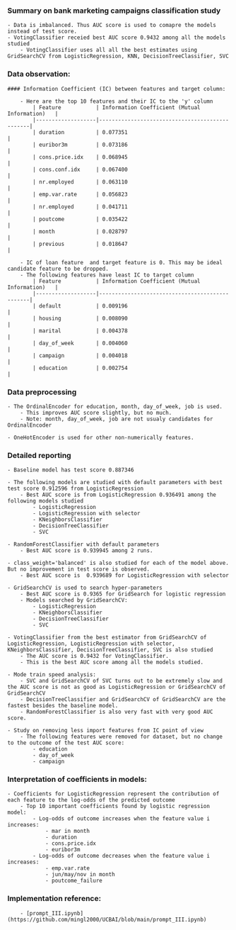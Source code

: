 ### Summary on bank marketing campaigns classification study

    - Data is imbalanced. Thus AUC score is used to comapre the models instead of test score.
    - VotingClassifier receied best AUC score 0.9432 among all the models studied 
        - VotingClassifier uses all all the best estimates using GridSearchCV from LogisticRegression, KNN, DecisionTreeClassifier, SVC

### Data observation:
    #### Information Coefficient (IC) between features and target column:
        
        - Here are the top 10 features and their IC to the 'y' column
            | Feature           | Information Coefficient (Mutual Information)   |
            |-------------------|------------------------------------------------|
            | duration          | 0.077351                                       |
            | euribor3m         | 0.073186                                       |
            | cons.price.idx    | 0.068945                                       |
            | cons.conf.idx     | 0.067400                                       |
            | nr.employed       | 0.063110                                       |
            | emp.var.rate      | 0.056823                                       |
            | nr.employed       | 0.041711                                       |
            | poutcome          | 0.035422                                       |
            | month             | 0.028797                                       |
            | previous          | 0.018647                                       |
        
        - IC of loan feature  and target feature is 0. This may be ideal candidate feature to be dropped.
        - The following features have least IC to target column
            | Feature           | Information Coefficient (Mutual Information)   |
            |-------------------|------------------------------------------------|
            | default           | 0.009196                                       |
            | housing           | 0.008090                                       |
            | marital           | 0.004378                                       |
            | day_of_week       | 0.004060                                       |
            | campaign          | 0.004018                                       |
            | education         | 0.002754                                       |
            



### Data preprocessing
    - The OrdinalEncoder for education, month, day_of_week, job is used.
        - This improves AUC score slightly, but no much.
        - Note: month, day_of_week, job are not usualy candidates for OrdinalEncoder
        
    - OneHotEncoder is used for other non-numerically features.
        

### Detailed reporting
    - Baseline model has test score 0.887346

    - The following models are studied with default parameters with best test score 0.912596 from LogisticRegression
        - Best AUC score is from LogisticRegression 0.936491 among the following models studied
            - LogisticRegression
            - LogisticRegression with selector        
            - KNeighborsClassifier
            - DecisionTreeClassifier
            - SVC

    - RandomForestClassifier with default parameters
        - Best AUC score is 0.939945 among 2 runs.
        
    - class_weight='balanced' is also studied for each of the model above. But no improvement in test score is observed.
        - Best AUC score is  0.939689 for LogisticRegression with selector

    - GridSearchCV is used to search hyper-parameters
        - Best AUC score is 0.9365 for GridSearch for logistic regression
        - Models searched by GridSearchCV:
            - LogisticRegression
            - KNeighborsClassifier
            - DecisionTreeClassifier
            - SVC

    - VotingClassifier from the best estimator from GridSearchCV of LogisticRegression, LogisticRegression with selector, KNeighborsClassifier, DecisionTreeClassifier, SVC is also studied
        - The AUC score is 0.9432 for VotingClassifier.
        - This is the best AUC score among all the models studied.

    - Mode train speed analysis:
        - SVC and GridSearchCV of SVC turns out to be extremely slow and the AUC score is not as good as LogisticRegression or GridSearchCV of GridSearchCV
        - DecisionTreeClassifier and GridSearchCV of GridSearchCV are the fastest besides the baseline model.
        - RandomForestClassifier is also very fast with very good AUC score.
    
    - Study on removing less import features from IC point of view
        - The following features were removed for dataset, but no change to the outcome of the test AUC score:
            - education
            - day_of_week
            - campaign
    
### Interpretation of coefficients in models:
    - Coefficients for LogisticRegression represent the contribution of each feature to the log-odds of the predicted outcome
        - Top 10 important coefficients found by logistic regression model:
            - Log-odds of outcome increases when the feature value i increases:
                - mar in month
                - duration
                - cons.price.idx
                - euribor3m
            - Log-odds of outcome decreases when the feature value i increases:
                - emp.var.rate
                - jun/may/nov in month
                - poutcome_failure


### Implementation reference:
        - [prompt_III.ipynb](https://github.com/mingl2000/UCBAI/blob/main/prompt_III.ipynb)
    
